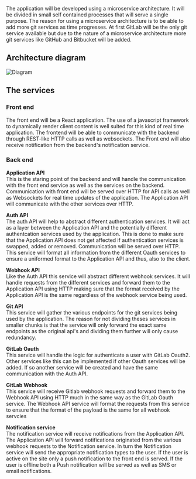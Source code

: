 The application will be developed using a microservice architecture.
It will be divided in small self contained processes that will serve a single purpose. The reason for using a microservice architecture is to be able to add more git services as time progresses. At first GitLab will be the only git service available but due to the nature of a microservice architecture more git services like GitHub and Bitbucket will be added.

## Architecture diagram 

![Diagram](https://gitlab.lnu.se/1dv612/student/hh222kt/assignment/-/raw/master/doc/gitbuddy-diagram.png "diagram") 
## The services

### Front end
The front end will be a React application. The use of a javascript framework to dynamically render client content is well suited for this kind of real time application. The frontend will be able to communicate with the backend through REST-like HTTP calls as well as websockets. The Front end will also receive notification from the backend's notification service.

### Back end
**Application API**  
This is the staring point of the backend and will handle the communication with the front end service as well as the services on the backend. Communication with front end will be served over HTTP for API calls as well as Websockets for real time updates of the application. The Application API will communicate with the other services over HTTP.

**Auth API**  
The auth API will help to abstract different authentication services. It will act as a layer between the Application API and the potentially different authentcation services used by the application. This is done to make sure that the Application API does not get affected if authentication services is swapped, added or removed. Communication will be served over HTTP. This service will format all information from the different Oauth services to ensure a uniformed format to the Application API and thus, also to the client.

**Webhook API**  
Like the Auth API this service will abstract different webhook services. It will handle requests from the different services and forward them to the Application API using HTTP making sure that the format received by the Application API is the same regardless of the webhook service being used.

**Git API**  
This service will gather the various endpoints for the git services being used by the application. The reason for not dividing theses services in smaller chunks is that the service will only forward the exact same endpoints as the original api's and dividing them further will only cause redundancy.

**GitLab Oauth**  
This service will handle the logic for authenticate a user with GitLab Oauth2.
Other services like this can be implemented if other Oauth services will be added. If so another service will be created and have the same communication with the Auth API.

**GitLab Webhook**  
This service will receive Gitlab webhook requests and forward them to the Webhook API using HTTP much in the same way as the GitLab Oauth service. The Webhook API service will format the requests from this service to ensure that the format of the payload is the same for all webhook servcies

**Notification service**  
The notification service will receive notifications from the Application API. The Application API will forward notifications originated from the various webhook requests to the Notification service. In turn the Notification service will send the appropriate notification types to the user. If the user is active on the site only a push notification to the front end is served. If the user is offline both a Push notification will be served as well as SMS or email notifications. 

